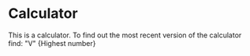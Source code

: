 # Calculator

This is a calculator.
To find out the most recent version of the calculator find:
"V" {Highest number}
